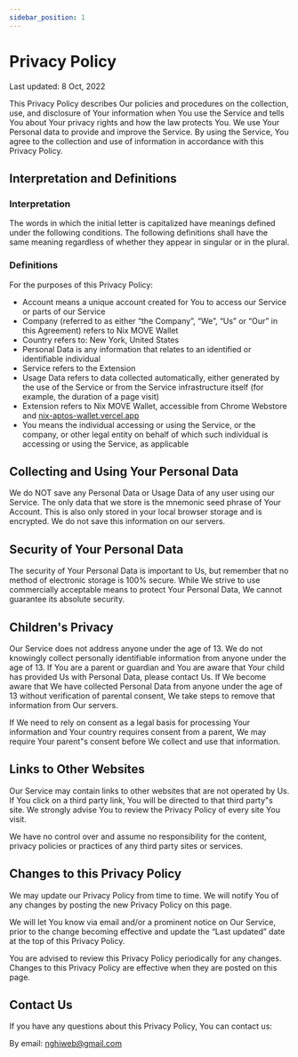 ```yaml
---
sidebar_position: 1
---
```


# Privacy Policy

Last updated: 8 Oct, 2022

This Privacy Policy describes Our policies and procedures on the collection, use, and disclosure of Your information when You use the Service and tells You about Your privacy rights and how the law protects You. We use Your Personal data to provide and improve the Service. By using the Service, You agree to the collection and use of information in accordance with this Privacy Policy.

## Interpretation and Definitions

### Interpretation

The words in which the initial letter is capitalized have meanings defined under the following conditions. The following definitions shall have the same meaning regardless of whether they appear in singular or in the plural.

### Definitions

For the purposes of this Privacy Policy:

- Account means a unique account created for You to access our Service or parts of our Service
- Company (referred to as either “the Company”, “We”, “Us” or “Our” in this Agreement) refers to Nix MOVE  Wallet
- Country refers to: New York, United States
- Personal Data is any information that relates to an identified or identifiable individual
- Service refers to the Extension
- Usage Data refers to data collected automatically, either generated by the use of the Service or from the Service infrastructure itself (for example, the duration of a page visit)
- Extension refers to Nix MOVE  Wallet, accessible from Chrome Webstore and [nix-aptos-wallet.vercel.app](https://nix-aptos-wallet.vercel.app/)
- You means the individual accessing or using the Service, or the company, or other legal entity on behalf of which such individual is accessing or using the Service, as applicable

## Collecting and Using Your Personal Data

We do NOT save any Personal Data or Usage Data of any user using our Service. The only data that we store is the mnemonic seed phrase of Your Account. This is also only stored in your local browser storage and is encrypted. We do not save this information on our servers.

## Security of Your Personal Data

The security of Your Personal Data is important to Us, but remember that no method of electronic storage is 100% secure. While We strive to use commercially acceptable means to protect Your Personal Data, We cannot guarantee its absolute security.

## Children's Privacy

Our Service does not address anyone under the age of 13. We do not knowingly collect personally identifiable information from anyone under the age of 13. If You are a parent or guardian and You are aware that Your child has provided Us with Personal Data, please contact Us. If We become aware that We have collected Personal Data from anyone under the age of 13 without verification of parental consent, We take steps to remove that information from Our servers.

If We need to rely on consent as a legal basis for processing Your information and Your country requires consent from a parent, We may require Your parent"s consent before We collect and use that information.

## Links to Other Websites

Our Service may contain links to other websites that are not operated by Us. If You click on a third party link, You will be directed to that third party"s site. We strongly advise You to review the Privacy Policy of every site You visit.

We have no control over and assume no responsibility for the content, privacy policies or practices of any third party sites or services.

## Changes to this Privacy Policy

We may update our Privacy Policy from time to time. We will notify You of any changes by posting the new Privacy Policy on this page.

We will let You know via email and/or a prominent notice on Our Service, prior to the change becoming effective and update the “Last updated” date at the top of this Privacy Policy.

You are advised to review this Privacy Policy periodically for any changes. Changes to this Privacy Policy are effective when they are posted on this page.

## Contact Us

If you have any questions about this Privacy Policy, You can contact us:

By email: nghiweb@gmail.com
